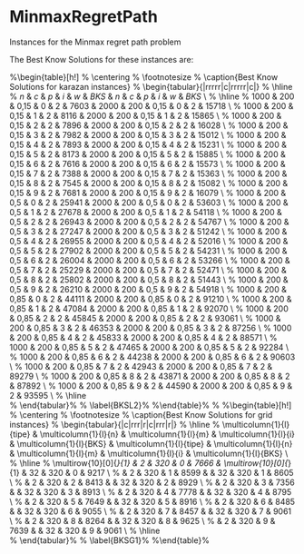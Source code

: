 # MinmaxRegretPath
Instances for the Minmax regret path problem

The Best Know Solutions for these instances are: 


%\begin{table}[h!]
%	\centering
%	\footnotesize
%	\caption{Best Know Solutions for karazan instances}
%	\begin{tabular}{|rrrrr|c|rrrrr|c|}
%		\hline
%		$n$     & $c$     & $p$     & $i$     & $w$     & $BKS$   & $n$     & $c$     & $p$     & $i$     & $w$     & $BKS$ \\
%		\hline
%		1000  & 200   & 0,15  & 0     & 2     & 7603  & 2000  & 200   & 0,15  & 0     & 2     & 15718 \\
%		1000  & 200   & 0,15  & 1     & 2     & 8116  & 2000  & 200   & 0,15  & 1     & 2     & 15865 \\
%		1000  & 200   & 0,15  & 2     & 2     & 7896  & 2000  & 200   & 0,15  & 2     & 2     & 16028 \\
%		1000  & 200   & 0,15  & 3     & 2     & 7982  & 2000  & 200   & 0,15  & 3     & 2     & 15012 \\
%		1000  & 200   & 0,15  & 4     & 2     & 7893  & 2000  & 200   & 0,15  & 4     & 2     & 15231 \\
%		1000  & 200   & 0,15  & 5     & 2     & 8173  & 2000  & 200   & 0,15  & 5     & 2     & 15885 \\
%		1000  & 200   & 0,15  & 6     & 2     & 7616  & 2000  & 200   & 0,15  & 6     & 2     & 15573 \\
%		1000  & 200   & 0,15  & 7     & 2     & 7388  & 2000  & 200   & 0,15  & 7     & 2     & 15363 \\
%		1000  & 200   & 0,15  & 8     & 2     & 7545  & 2000  & 200   & 0,15  & 8     & 2     & 15082 \\
%		1000  & 200   & 0,15  & 9     & 2     & 7681  & 2000  & 200   & 0,15  & 9     & 2     & 16079 \\
%		1000  & 200   & 0,5   & 0     & 2     & 25941 & 2000  & 200   & 0,5   & 0     & 2     & 53603 \\
%		1000  & 200   & 0,5   & 1     & 2     & 27678 & 2000  & 200   & 0,5   & 1     & 2     & 54118 \\
%		1000  & 200   & 0,5   & 2     & 2     & 26943 & 2000  & 200   & 0,5   & 2     & 2     & 54767 \\
%		1000  & 200   & 0,5   & 3     & 2     & 27247 & 2000  & 200   & 0,5   & 3     & 2     & 51242 \\
%		1000  & 200   & 0,5   & 4     & 2     & 26955 & 2000  & 200   & 0,5   & 4     & 2     & 52016 \\
%		1000  & 200   & 0,5   & 5     & 2     & 27902 & 2000  & 200   & 0,5   & 5     & 2     & 54231 \\
%		1000  & 200   & 0,5   & 6     & 2     & 26004 & 2000  & 200   & 0,5   & 6     & 2     & 53266 \\
%		1000  & 200   & 0,5   & 7     & 2     & 25229 & 2000  & 200   & 0,5   & 7     & 2     & 52471 \\
%		1000  & 200   & 0,5   & 8     & 2     & 25802 & 2000  & 200   & 0,5   & 8     & 2     & 51443 \\
%		1000  & 200   & 0,5   & 9     & 2     & 26210 & 2000  & 200   & 0,5   & 9     & 2     & 54918 \\
%		1000  & 200   & 0,85  & 0     & 2     & 44111 & 2000  & 200   & 0,85  & 0     & 2     & 91210 \\
%		1000  & 200   & 0,85  & 1     & 2     & 47084 & 2000  & 200   & 0,85  & 1     & 2     & 92070 \\
%		1000  & 200   & 0,85  & 2     & 2     & 45845 & 2000  & 200   & 0,85  & 2     & 2     & 93061 \\
%		1000  & 200   & 0,85  & 3     & 2     & 46353 & 2000  & 200   & 0,85  & 3     & 2     & 87256 \\
%		1000  & 200   & 0,85  & 4     & 2     & 45833 & 2000  & 200   & 0,85  & 4     & 2     & 88571 \\
%		1000  & 200   & 0,85  & 5     & 2     & 47465 & 2000  & 200   & 0,85  & 5     & 2     & 92284 \\
%		1000  & 200   & 0,85  & 6     & 2     & 44238 & 2000  & 200   & 0,85  & 6     & 2     & 90603 \\
%		1000  & 200   & 0,85  & 7     & 2     & 42943 & 2000  & 200   & 0,85  & 7     & 2     & 89279 \\
%		1000  & 200   & 0,85  & 8     & 2     & 43871 & 2000  & 200   & 0,85  & 8     & 2     & 87892 \\
%		1000  & 200   & 0,85  & 9     & 2     & 44590 & 2000  & 200   & 0,85  & 9     & 2     & 93595 \\
%		\hline    
%	\end{tabular}%
%	\label{BKSL2}%
%\end{table}%
%
%\begin{table}[h!]
%	\centering
%	\footnotesize
%	\caption{Best Know Solutions for grid instances}
%	\begin{tabular}{|c|rrr|r|c|rrr|r|}
%		\hline
%		\multicolumn{1}{l}{tipe} & \multicolumn{1}{l}{n} & \multicolumn{1}{l}{m} & \multicolumn{1}{l}{i} & \multicolumn{1}{l}{BKS} & \multicolumn{1}{l}{tipe} & \multicolumn{1}{l}{n} & \multicolumn{1}{l}{m} & \multicolumn{1}{l}{i} & \multicolumn{1}{l}{BKS} \\
%		\hline
%		\multirow{10}[0]{*}{1} & 2     & 320   & 0     &  7666	 & \multirow{10}[0]{*}{1} & 32    & 320   & 0     & 9217 \\
%		& 2     & 320   & 1     &   8599	    &       & 32    & 320   & 1     & 8605 \\
%		& 2     & 320   & 2     &  8413	     &       & 32    & 320   & 2     & 8929 \\
%		& 2     & 320   & 3     &  7356	     &       & 32    & 320   & 3     & 8913 \\
%		& 2     & 320   & 4     &  7778	     &       & 32    & 320   & 4     & 8795 \\
%		& 2     & 320   & 5     &  7649	     &       & 32    & 320   & 5     & 8916 \\
%		& 2     & 320   & 6     &  8485	     &       & 32    & 320   & 6     & 9055 \\
%		& 2     & 320   & 7     & 8457	      &       & 32    & 320   & 7     & 9061 \\
%		& 2     & 320   & 8     &  8264	     &       & 32    & 320   & 8     & 9625 \\
%		& 2     & 320   & 9     &   7639	    &       & 32    & 320   & 9     & 9061 \\
%		\hline    
%	\end{tabular}%
%	\label{BKSG1}%
%\end{table}%
